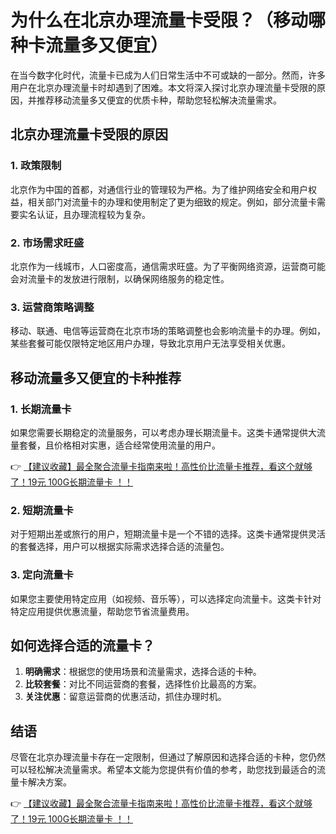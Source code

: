 # 为什么在北京办理流量卡受限？（移动哪种卡流量多又便宜）

在当今数字化时代，流量卡已成为人们日常生活中不可或缺的一部分。然而，许多用户在北京办理流量卡时却遇到了困难。本文将深入探讨北京办理流量卡受限的原因，并推荐移动流量多又便宜的优质卡种，帮助您轻松解决流量需求。

## 北京办理流量卡受限的原因

### 1. **政策限制**
北京作为中国的首都，对通信行业的管理较为严格。为了维护网络安全和用户权益，相关部门对流量卡的办理和使用制定了更为细致的规定。例如，部分流量卡需要实名认证，且办理流程较为复杂。

### 2. **市场需求旺盛**
北京作为一线城市，人口密度高，通信需求旺盛。为了平衡网络资源，运营商可能会对流量卡的发放进行限制，以确保网络服务的稳定性。

### 3. **运营商策略调整**
移动、联通、电信等运营商在北京市场的策略调整也会影响流量卡的办理。例如，某些套餐可能仅限特定地区用户办理，导致北京用户无法享受相关优惠。

## 移动流量多又便宜的卡种推荐

### 1. **长期流量卡**
如果您需要长期稳定的流量服务，可以考虑办理长期流量卡。这类卡通常提供大流量套餐，且价格相对实惠，适合经常使用流量的用户。

👉 [【建议收藏】最全聚合流量卡指南来啦！高性价比流量卡推荐，看这个就够了！19元 100G长期流量卡 ！！](https://bit.ly/Liuliangka)

### 2. **短期流量卡**
对于短期出差或旅行的用户，短期流量卡是一个不错的选择。这类卡通常提供灵活的套餐选择，用户可以根据实际需求选择合适的流量包。

### 3. **定向流量卡**
如果您主要使用特定应用（如视频、音乐等），可以选择定向流量卡。这类卡针对特定应用提供优惠流量，帮助您节省流量费用。

## 如何选择合适的流量卡？

1. **明确需求**：根据您的使用场景和流量需求，选择合适的卡种。
2. **比较套餐**：对比不同运营商的套餐，选择性价比最高的方案。
3. **关注优惠**：留意运营商的优惠活动，抓住办理时机。

## 结语

尽管在北京办理流量卡存在一定限制，但通过了解原因和选择合适的卡种，您仍然可以轻松解决流量需求。希望本文能为您提供有价值的参考，助您找到最适合的流量卡解决方案。

👉 [【建议收藏】最全聚合流量卡指南来啦！高性价比流量卡推荐，看这个就够了！19元 100G长期流量卡 ！！](https://bit.ly/Liuliangka)